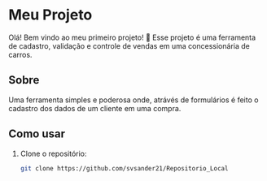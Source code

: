 # Meu Projeto

Olá! Bem vindo ao meu primeiro projeto! 🚀
Esse projeto é uma ferramenta de cadastro, validação e controle de vendas em uma concessionária de carros.

## Sobre
Uma ferramenta simples e poderosa onde, atrávés de formulários é feito o cadastro dos dados de um cliente em uma compra.

## Como usar
1. Clone o repositório:
   ```bash
   git clone https://github.com/svsander21/Repositorio_Local
